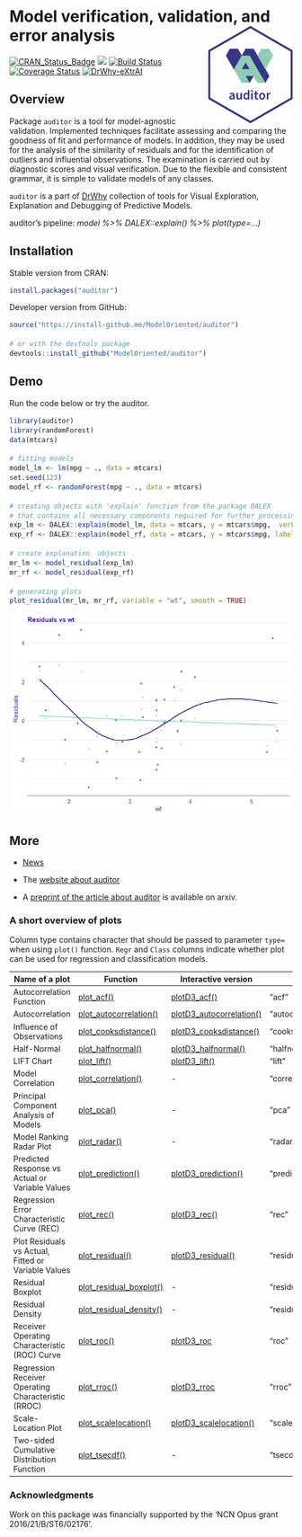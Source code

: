 # Model verification, validation, and error analysis <img src="man/figures/logo.png" align="right" width="150"/>

[![CRAN\_Status\_Badge](http://www.r-pkg.org/badges/version/auditor)](https://cran.r-project.org/package=auditor)
<img src="http://cranlogs.r-pkg.org/badges/grand-total/auditor" />
[![Build
Status](https://travis-ci.org/ModelOriented/auditor.svg?branch=master)](https://travis-ci.org/ModelOriented/auditor)
[![Coverage
Status](https://img.shields.io/codecov/c/github/modeloriented/auditor/master.svg)](https://codecov.io/github/modeloriented/auditor?branch=master)
[![DrWhy-eXtrAI](https://img.shields.io/badge/DrWhy-eXtrAI-4378bf)](http://drwhy.ai/#eXtraAI)

## Overview

Package `auditor` is a tool for model-agnostic validation. Implemented
techniques facilitate assessing and comparing the goodness of fit and
performance of models. In addition, they may be used for the analysis of
the similarity of residuals and for the identification of outliers and
influential observations. The examination is carried out by diagnostic
scores and visual verification. Due to the flexible and consistent
grammar, it is simple to validate models of any classes.

`auditor` is a part of [DrWhy](drwhy.ai) collection of tools for Visual
Exploration, Explanation and Debugging of Predictive Models.

auditor’s pipeline: *model %\>% DALEX::explain() %\>% plot(type=…)*

## Installation

Stable version from CRAN:

``` r
install.packages("auditor")
```

Developer version from GitHub:

``` r
source("https://install-github.me/ModelOriented/auditor")

# or with the devtools package
devtools::install_github("ModelOriented/auditor")
```

## Demo

Run the code below or try the auditor.

``` r
library(auditor)
library(randomForest)
data(mtcars)

# fitting models
model_lm <- lm(mpg ~ ., data = mtcars)
set.seed(123)
model_rf <- randomForest(mpg ~ ., data = mtcars)

# creating objects with 'explain' function from the package DALEX
# that contains all necessary components required for further processing
exp_lm <- DALEX::explain(model_lm, data = mtcars, y = mtcars$mpg,  verbose = FALSE)
exp_rf <- DALEX::explain(model_rf, data = mtcars, y = mtcars$mpg, label = "rf", verbose = FALSE)

# create explanation  objects
mr_lm <- model_residual(exp_lm)
mr_rf <- model_residual(exp_rf)

# generating plots
plot_residual(mr_lm, mr_rf, variable = "wt", smooth = TRUE)
```

![](README_files/figure-gfm/unnamed-chunk-3-1.png)<!-- -->

## More

  - [News](NEWS.md)

  - The [website about
    auditor](https://modeloriented.github.io/auditor/)

  - A [preprint of the article about
    auditor](https://arxiv.org/abs/1809.07763) is available on arxiv.


### A short overview of plots

Column type contains character that should be passed to parameter
`type=` when using `plot()` function. `Regr` and `Class` columns
indicate whether plot can be used for regression and classification
models.

| Name of a plot                                      | Function                                                                                                  | Interactive version                                                                                        | Type                | Regr | Class |
| --------------------------------------------------- | --------------------------------------------------------------------------------------------------------- | ---------------------------------------------------------------------------------------------------------- | ------------------- | ---- | ----- |
| Autocorrelation Function                            | [plot\_acf()](https://modeloriented.github.io/auditor/reference/plot_acf.html)                            | [plotD3\_acf()](https://modeloriented.github.io/auditor/reference/plotD3_acf.html)                         | “acf”               | yes  | yes   |
| Autocorrelation                                     | [plot\_autocorrelation()](https://modeloriented.github.io/auditor/reference/plot_autocorrelation.html)    | [plotD3\_autocorrelation()](https://modeloriented.github.io/auditor/reference/plotD3_autocorrelation.html) | “autocorrelation”   | yes  | yes   |
| Influence of Observations                           | [plot\_cooksdistance()](https://modeloriented.github.io/auditor/reference/plot_cooksdistance.html)        | [plotD3\_cooksdistance()](https://modeloriented.github.io/auditor/reference/plotD3_cooksdistance.html)     | “cooksdistance”     | yes  | yes   |
| Half-Normal                                         | [plot\_halfnormal()](https://modeloriented.github.io/auditor/reference/plot_halfnormal.html)              | [plotD3\_halfnormal()](https://modeloriented.github.io/auditor/reference/plotD3_halfnormal.html)           | “halfnormal”        | yes  | yes   |
| LIFT Chart                                          | [plot\_lift()](https://modeloriented.github.io/auditor/reference/plot_lift.html)                          | [plotD3\_lift()](https://modeloriented.github.io/auditor/reference/plotD3_lift.html)                       | “lift”              | no   | yes   |
| Model Correlation                                   | [plot\_correlation()](https://modeloriented.github.io/auditor/reference/plot_correlation.html)            | \-                                                                                                         | “correlation”       | yes  | yes   |
| Principal Component Analysis of Models              | [plot\_pca()](https://modeloriented.github.io/auditor/reference/plot_pca.html)                            | \-                                                                                                         | “pca”               | yes  | yes   |
| Model Ranking Radar Plot                            | [plot\_radar()](https://modeloriented.github.io/auditor/reference/plot_radar.html)                        | \-                                                                                                         | “radar”             | yes  | yes   |
| Predicted Response vs Actual or Variable Values     | [plot\_prediction()](https://modeloriented.github.io/auditor/reference/plot_prediction.html)              | [plotD3\_prediction()](https://modeloriented.github.io/auditor/reference/plotD3_prediction.html)           | “prediction”        | yes  | yes   |
| Regression Error Characteristic Curve (REC)         | [plot\_rec()](https://modeloriented.github.io/auditor/reference/plot_rec.html)                            | [plotD3\_rec()](https://modeloriented.github.io/auditor/reference/plotD3_rec.html)                         | “rec”               | yes  | yes   |
| Plot Residuals vs Actual, Fitted or Variable Values | [plot\_residual()](https://modeloriented.github.io/auditor/reference/plot_residual.html)                  | [plotD3\_residual()](https://modeloriented.github.io/auditor/reference/plotD3_residual.html)               | “residual”          | yes  | yes   |
| Residual Boxplot                                    | [plot\_residual\_boxplot()](https://modeloriented.github.io/auditor/reference/plot_residual_boxplot.html) | \-                                                                                                         | “residual\_boxplot” | yes  | yes   |
| Residual Density                                    | [plot\_residual\_density()](https://modeloriented.github.io/auditor/reference/plot_residual_density.html) | \-                                                                                                         | “residual\_density” | yes  | yes   |
| Receiver Operating Characteristic (ROC) Curve       | [plot\_roc()](https://modeloriented.github.io/auditor/reference/plot_roc.html)                            | [plotD3_roc](https://modeloriented.github.io/auditor/reference/plotD3_roc.html)                                                                                                         | “roc”               | no   | yes   |
| Regression Receiver Operating Characteristic (RROC) | [plot\_rroc()](https://modeloriented.github.io/auditor/reference/plot_rroc.html)                          | [plotD3_rroc](https://modeloriented.github.io/auditor/reference/plotD3_rroc.html)                                                                                                         | “rroc”              | yes  | yes   |
| Scale-Location Plot                                 | [plot\_scalelocation()](https://modeloriented.github.io/auditor/reference/plot_scalelocation.html)        | [plotD3\_scalelocation()](https://modeloriented.github.io/auditor/reference/plotD3_scalelocation.html)     | “scalelocation”     | yes  | yes   |
| Two-sided Cumulative Distribution Function          | [plot\_tsecdf()](https://modeloriented.github.io/auditor/reference/plot_tsecdf.html)                      | \-                                                                                                         | “tsecdf”            | yes  | yes   |


###  Acknowledgments
Work on this package was financially supported by
    the ‘NCN Opus grant 2016/21/B/ST6/02176’.
